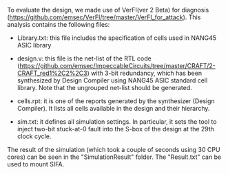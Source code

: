 To evaluate the design, we made use of VerFI(ver 2 Beta) for diagnosis (https://github.com/emsec/VerFI/tree/master/VerFI_for_attack). This analysis contains the following files:

- Library.txt: this file includes the specification of cells used in NANG45 ASIC library

- design.v: this file is the net-list of the RTL code (https://github.com/emsec/ImpeccableCircuits/tree/master/CRAFT/2-CRAFT_red1%2C2%2C3) with 3-bit redundancy, which has been synthesized by Design Compiler using NANG45 ASIC standard cell library. Note that the ungrouped net-list should be generated.

- cells.rpt: it is one of the reports generated by the synthesizer (Design Compiler). It lists all cells available in the design and their hierarchy.

- sim.txt: it defines all simulation settings. In particular, it sets the tool to inject two-bit stuck-at-0 fault into the S-box of the design at the 29th clock cycle.

The result of the simulation (which took a couple of seconds using 30 CPU cores) can be seen in the "SimulationResult" folder. The "Result.txt" can be used to mount SIFA.
